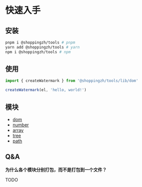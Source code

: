 # 快速入手

## 安装

```bash
pnpm i @shoppingzh/tools # pnpm
yarn add @shoppingzh/tools # yarn
npm i @shoppingzh/tools # npm

```

## 使用

```ts
import { createWatermark } from '@shoppingzh/tools/lib/dom'

createWatermark(el, 'hello, world!')
```

## 模块

- [dom](./api/dom)
- [number](./api/number.md)
- [array](./api/array.md)
- [tree](./api/tree.md)
- [path](./api/path.md)

## Q&A

**为什么各个模块分别打包，而不是打包到一个文件？**

TODO
